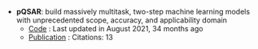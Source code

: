 - **pQSAR**: build massively multitask, two-step machine learning models with unprecedented scope, accuracy, and applicability domain
	- [Code](https://github.com/Novartis/pQSAR) : Last updated in August 2021, 34 months ago
	- [Publication](https://doi.org/10.1021/acs.jcim.0c01342) : Citations: 13
